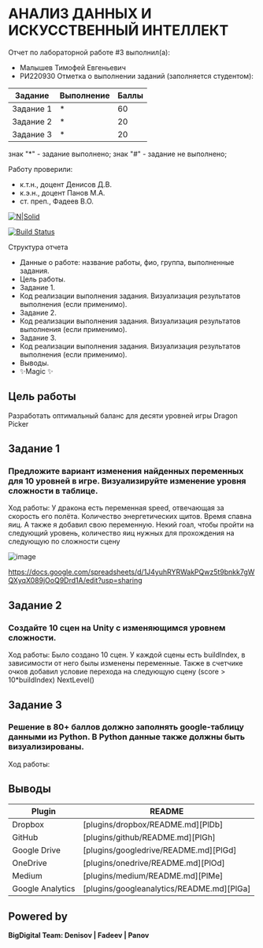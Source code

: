 # АНАЛИЗ ДАННЫХ И ИСКУССТВЕННЫЙ ИНТЕЛЛЕКТ
Отчет по лабораторной работе #3 выполнил(а):
- Малышев Тимофей Евгеньевич
- РИ220930
Отметка о выполнении заданий (заполняется студентом):

| Задание | Выполнение | Баллы |
| ------ | ------ | ------ |
| Задание 1 | * | 60 |
| Задание 2 | * | 20 |
| Задание 3 | * | 20 |

знак "*" - задание выполнено; знак "#" - задание не выполнено;

Работу проверили:
- к.т.н., доцент Денисов Д.В.
- к.э.н., доцент Панов М.А.
- ст. преп., Фадеев В.О.

[![N|Solid](https://cldup.com/dTxpPi9lDf.thumb.png)](https://nodesource.com/products/nsolid)

[![Build Status](https://travis-ci.org/joemccann/dillinger.svg?branch=master)](https://travis-ci.org/joemccann/dillinger)

Структура отчета

- Данные о работе: название работы, фио, группа, выполненные задания.
- Цель работы.
- Задание 1.
- Код реализации выполнения задания. Визуализация результатов выполнения (если применимо).
- Задание 2.
- Код реализации выполнения задания. Визуализация результатов выполнения (если применимо).
- Задание 3.
- Код реализации выполнения задания. Визуализация результатов выполнения (если применимо).
- Выводы.
- ✨Magic ✨

## Цель работы
Разработать оптимальный баланс для десяти уровней игры Dragon Picker

## Задание 1
### Предложите вариант изменения найденных переменных для 10 уровней в игре. Визуализируйте изменение уровня сложности в таблице. 
Ход работы:
У дракона есть переменная speed, отвечающая за скорость его полёта.
Количество энергетических щитов.
Время спавна яиц.
А также я добавил свою переменную. Некий гоал, чтобы пройти на следующий уровень, количество яиц нужных для прохождения на следующую по сложности сцену

![image](https://github.com/Slry1/AD/assets/129071869/e42a2a2b-b1d1-4d01-aa15-6f690bcf87f4)

https://docs.google.com/spreadsheets/d/1J4yuhRYRWakPQwz5t9bnkk7gWQXyqX089jOoQ9Drd1A/edit?usp=sharing

## Задание 2
### Создайте 10 сцен на Unity с изменяющимся уровнем сложности.
Ход работы:
Было создано 10 сцен. У каждой сцены есть buildIndex, в зависимости от него былы изменены переменные.
Также в счетчике очков добавил условие перехода на следующую сцену (score > 10*buildIndex) NextLevel()

## Задание 3
### Решение в 80+ баллов должно заполнять google-таблицу данными из Python. В Python данные также должны быть визуализированы.
Ход работы:



## Выводы


| Plugin | README |
| ------ | ------ |
| Dropbox | [plugins/dropbox/README.md][PlDb] |
| GitHub | [plugins/github/README.md][PlGh] |
| Google Drive | [plugins/googledrive/README.md][PlGd] |
| OneDrive | [plugins/onedrive/README.md][PlOd] |
| Medium | [plugins/medium/README.md][PlMe] |
| Google Analytics | [plugins/googleanalytics/README.md][PlGa] |

## Powered by

**BigDigital Team: Denisov | Fadeev | Panov**
